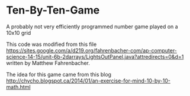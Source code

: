 # Ten-By-Ten-Game
A probably not very efficiently programmed number game played on a 10x10 grid

This code was modified from this file https://sites.google.com/a/d219.org/fahrenbacher-com/ap-computer-science-14-15/unit-6b-2darrays/LightsOutPanel.java?attredirects=0&d=1 written by Matthew Fahrenbacher.

The idea for this game came from this blog http://chycho.blogspot.ca/2014/01/an-exercise-for-mind-10-by-10-math.html
